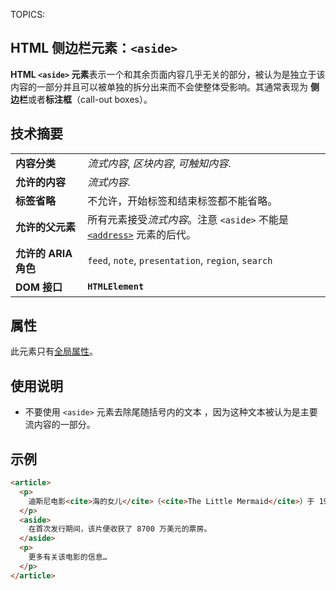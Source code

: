 TOPICS: <aside>

# HTML 侧边栏元素：`<aside>`

**HTML `<aside>` 元素**表示一个和其余页面内容几乎无关的部分，被认为是独立于该内容的一部分并且可以被单独的拆分出来而不会使整体受影响。其通常表现为
**侧边栏**或者**标注框**（call-out boxes）。

## 技术摘要

|  |  |
| :-- | :-- |
| **内容分类** | *流式内容*, *区块内容*, *可触知内容*. |
| **允许的内容** | *流式内容*. |
| **标签省略** | 不允许，开始标签和结束标签都不能省略。|
| **允许的父元素** | 所有元素接受*流式内容*。注意 `<aside>` 不能是 [`<address>`](/zh-hans/webfrontend/<address>) 元素的后代。 |
| **允许的 ARIA 角色** | `feed`, `note`, `presentation`, `region`, `search` |
| **DOM 接口** | **`HTMLElement`** |

## 属性

此元素只有[全局属性](/zh-hans/webfrontend/HTML_Global_Attributes)。

## 使用说明

- 不要使用 `<aside>` 元素去除尾随括号内的文本 ，因为这种文本被认为是主要流内容的一部分。

## 示例

```html
<article>
  <p>
    迪斯尼电影<cite>海的女儿</cite>（<cite>The Little Mermaid</cite>）于 1989 年首次登上银幕。
  </p>
  <aside>
    在首次发行期间，该片便收获了 8700 万美元的票房。
  </aside>
  <p>
    更多有关该电影的信息…
  </p>
</article>
```
